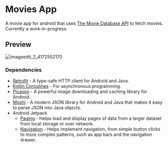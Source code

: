 # Movies App
A movie app for android that uses [The Movie Database API](https://www.themoviedb.org/documentation/api) to fetch movies. Currently a work-in-progress.

## Preview
![imageedit_2_4172552170](https://user-images.githubusercontent.com/20060833/124125436-46997d80-da82-11eb-9edf-3c658e38307e.png)

### Dependencies
* [Retrofit](https://github.com/square/retrofit) - A type-safe HTTP client for Android and Java.
* [Kotlin Coroutines](https://github.com/Kotlin/kotlinx.coroutines) - For asynchronous programming.
* [Picasso](https://github.com/square/picasso) - A powerful image downloading and caching library for Android.
* [Moshi](https://github.com/square/moshi) - A modern JSON library for Android and Java that makes it easy to parse JSON into Java objects.
* Android Jetpack
  * [Paging](https://developer.android.com/topic/libraries/architecture/paging/v3-overview) - Helps load and display pages of data from a larger dataset from local storage or over network.
  * [Navigation](https://developer.android.com/guide/navigation) - Helps implement navigation, from simple button clicks to more complex patterns, such as app bars and the navigation drawer.
